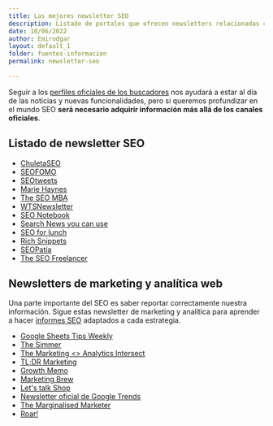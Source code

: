 ```yaml
---
title: Las mejores newsletter SEO
description: Listado de portales que ofrecen newsletters relacionadas con el SEO, el marketing y la analítica web
date: 10/06/2022
author: Emirodgar
layout: default_1
folder: fuentes-informacion
permalink: newsletter-seo
  
---
```


Seguir a los [perfiles oficiales de los buscadores](https://chuletaseo.com/blogs-oficiales) nos ayudará a estar al día de las noticias y nuevas funcionalidades, pero si queremos profundizar en el mundo SEO **será necesario adquirir información más allá de los canales oficiales**.

## Listado de newsletter SEO

- [ChuletaSEO](https://newsletter.chuletaseo.com)
- [SEOFOMO](https://www.seofomo.co/)
- [SEOtweets](https://www.seotweets.io/)
- [Marie Haynes](https://www.mariehaynes.com/seo-newsletter/)
- [The SEO MBA](https://seomba.substack.com/)
- [WTSNewsletter](https://www.womenintechseo.com/newsletter/)
- [SEO Notebook](https://seonotebook.com/)
- [Search News you can use](https://www.mariehaynes.com/seo-newsletter/)
- [SEO for lunch](https://nickleroy.com/newsletter/)
- [Rich Snippets](https://app.firewards.com/join/trafficthinktank/q6XwG)
- [SEOPatía](https://seopatia.estevecastells.com/)
- [The SEO Freelancer](https://www.theseofreelancer.com/)

## Newsletters de marketing y analítica web

Una parte importante del SEO es saber reportar correctamente nuestra información. Sigue estas newsletter de marketing y analítica para aprender a hacer [informes SEO](https://chuletaseo.com/informes-seo) adaptados a cada estrategia.

- [Google Sheets Tips Weekly](https://www.benlcollins.com/google-sheets-tips/)
- [The Simmer](https://www.simoahava.com/newsletter/)
- [The Marketing <> Analytics Intersect](https://www.kaushik.net/avinash/marketing-analytics-intersect-newsletter/)
- [TL;DR Marketing](https://tldrmarketing.com/)
- [Growth Memo](https://www.kevin-indig.com/tag/gm/)
- [Marketing Brew](https://www.marketingbrew.com/)
- [Let's talk Shop](https://lukecarthy.com/lets-talk-shop-newsletter/)
- [Newsletter oficial de Google Trends](https://docs.google.com/forms/d/e/1FAIpQLScv9kE1CgAkvKyLbw6RMQYmGbveedVjQWE8qJ9UjztgzDdw1A/viewform)
- [The Marginalised Marketer](https://iamazeemdigital.com/the-marginalised-marketer-newsletter/)
- [Roar!](https://www.everybodyroar.com/subscribe)
<!--stackedit_data:
eyJoaXN0b3J5IjpbLTQyMDMyNDQwNywxNzY5MTI0OTldfQ==
-->